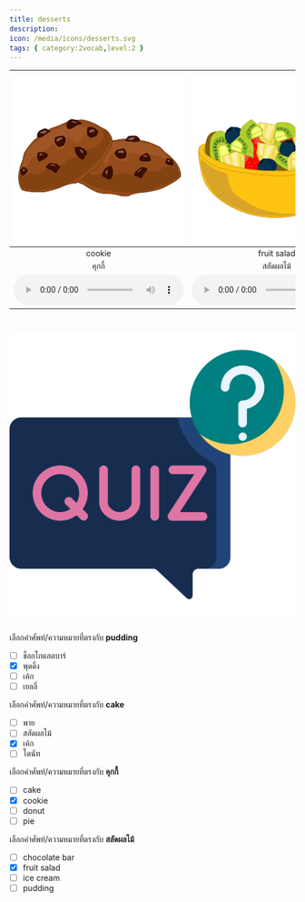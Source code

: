 ```yaml
---
title: desserts
description: 
icon: /media/icons/desserts.svg
tags: { category:2vocab,level:2 }
---
```


<div class="carrousel">


|![](/media/img/desserts/cookie.svg)|![](/media/img/desserts/fruit&#x20;salad.svg)|![](/media/img/desserts/ice&#x20;cream.svg)|![](/media/img/desserts/pudding.svg)|![](/media/img/desserts/chocolate&#x20;bar.svg)|![](/media/img/desserts/cake.svg)|![](/media/img/desserts/donut.svg)|![](/media/img/desserts/pie.svg)|![](/media/img/desserts/jelly.svg)|
| :----: | :----: | :----: | :----: | :----: | :----: | :----: | :----: | :----: |
|cookie|fruit salad|ice cream|pudding|chocolate bar|cake|donut|pie|jelly|
|คุกกี้|สลัดผลไม้|ไอศครีม|พุดดิ้ง|ช็อกโกแลตบาร์|เค้ก|โดนัท|พาย|เยลลี่|
|![](/media/audio/cookie.mp3)|![](/media/audio/fruit&#x20;salad.mp3)|![](/media/audio/ice&#x20;cream.mp3)|![](/media/audio/pudding.mp3)|![](/media/audio/chocolate&#x20;bar.mp3)|![](/media/audio/cake.mp3)|![](/media/audio/donut.mp3)|![](/media/audio/pie.mp3)|![](/media/audio/jelly.mp3)|

</div>



# ![icon](/media/icons/quiz.svg) 


 เลือกคำศัพท์/ความหมายที่ตรงกับ **pudding**
 - [ ] ช็อกโกแลตบาร์
 - [x] พุดดิ้ง
 - [ ] เค้ก
 - [ ] เยลลี่

 เลือกคำศัพท์/ความหมายที่ตรงกับ **cake**
 - [ ] พาย
 - [ ] สลัดผลไม้
 - [x] เค้ก
 - [ ] โดนัท

 เลือกคำศัพท์/ความหมายที่ตรงกับ **คุกกี้**
 - [ ] cake
 - [x] cookie
 - [ ] donut
 - [ ] pie

 เลือกคำศัพท์/ความหมายที่ตรงกับ **สลัดผลไม้**
 - [ ] chocolate bar
 - [x] fruit salad
 - [ ] ice cream
 - [ ] pudding
